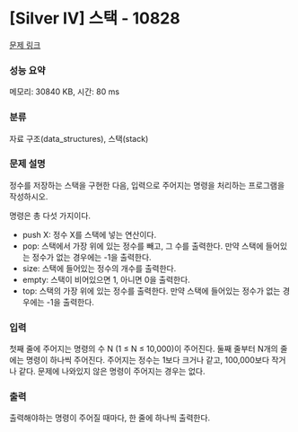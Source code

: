 # [Silver IV] 스택 - 10828 

[문제 링크](https://www.acmicpc.net/problem/10828) 

### 성능 요약

메모리: 30840 KB, 시간: 80 ms

### 분류

자료 구조(data_structures), 스택(stack)

### 문제 설명

<p style="user-select: auto;">정수를 저장하는 스택을 구현한 다음, 입력으로 주어지는 명령을 처리하는 프로그램을 작성하시오.</p>

<p style="user-select: auto;">명령은 총 다섯 가지이다.</p>

<ul style="user-select: auto;">
	<li style="user-select: auto;">push X: 정수 X를 스택에 넣는 연산이다.</li>
	<li style="user-select: auto;">pop: 스택에서 가장 위에 있는 정수를 빼고, 그 수를 출력한다. 만약 스택에 들어있는 정수가 없는 경우에는 -1을 출력한다.</li>
	<li style="user-select: auto;">size: 스택에 들어있는 정수의 개수를 출력한다.</li>
	<li style="user-select: auto;">empty: 스택이 비어있으면 1, 아니면 0을 출력한다.</li>
	<li style="user-select: auto;">top: 스택의 가장 위에 있는 정수를 출력한다. 만약 스택에 들어있는 정수가 없는 경우에는 -1을 출력한다.</li>
</ul>

### 입력 

 <p style="user-select: auto;">첫째 줄에 주어지는 명령의 수 N (1 ≤ N ≤ 10,000)이 주어진다. 둘째 줄부터 N개의 줄에는 명령이 하나씩 주어진다. 주어지는 정수는 1보다 크거나 같고, 100,000보다 작거나 같다. 문제에 나와있지 않은 명령이 주어지는 경우는 없다.</p>

### 출력 

 <p style="user-select: auto;">출력해야하는 명령이 주어질 때마다, 한 줄에 하나씩 출력한다.</p>

